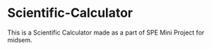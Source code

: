 # Scientific-Calculator
This is a Scientific Calculator made as a part of SPE Mini Project for midsem.
